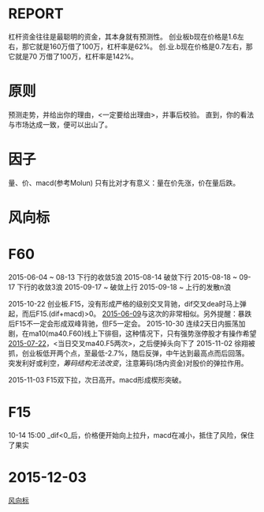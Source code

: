 # REPORT

杠杆资金往往是最聪明的资金，其本身就有预测性。
创业板b现在价格是1.6左右，那它就是160万借了100万，杠杆率是62%。
创.业.b现在价格是0.7左右，那它就是70 万借了100万，杠杆率是142%。

# 原则

预测走势，并给出你的理由，<一定要给出理由>，并事后校验。
直到，你的看法与市场达成一致，便可以出山了。

# 因子

量、价、macd(参考Molun)
只有比对才有意义：量在价先涨，价在量后跌。

# 风向标

# F60

2015-06-04 ~  08-13 下行的收敛5浪
2015-08-14          破敛下行
2015-08-18 ~  09-17 下行的收敛3浪
2015-09-17 ~        破敛上行
2015-09-18 ~        上行的发散n浪

2015-10-22    创业板.F15，没有形成严格的级别交叉背驰，dif交叉dea时马上弹起，而后F15.(dif+macd)>0。
              [2015-06-09](创业板.F15)与这次的非常相似。另外提醒：暴跌后F15不一定会形成双峰背驰，但F5一定会。
2015-10-30    连续2天日内振荡加剧，在ma10(ma40.F60)线上下徘徊，这种情况下，只有强势涨停股才有操作希望
              [2015-07-22](也是2天低开高走)，<当日交叉ma40.F5两次>，之后便掉头向下了
2015-11-02    徐翔被抓，创业板低开两个点，至最低-2.7%，随后反弹，中午达到最高点而后回落。
              突发利好或利空，_筹码结构无法改变_，注意筹码(场内资金)对股价的弹拉作用。

2015-11-03    F15双下拉，次日高开。macd形成楔形突破。

# F15

10-14 15:00   _dif<0_后，价格便开始向上拉升，macd在减小，抵住了风险，保住了果实

# 2015-12-03

[风向标](151203.风向标.特力A.png)

